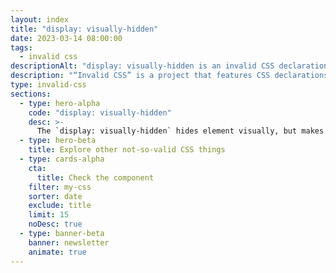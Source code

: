 ```yaml
---
layout: index
title: "display: visually-hidden"
date: 2023-03-14 08:00:00
tags:
  - invalid css
descriptionAlt: "display: visually-hidden is an invalid CSS declaration I wish existed."
description: "“Invalid CSS” is a project that features CSS declarations that are not valid and non-existing. For example, display: visually-hidden."
type: invalid-css
sections:
  - type: hero-alpha
    code: "display: visually-hidden"
    desc: >-
      The `display: visually-hidden` hides element visually, but makes it reachable to asssistive technologies.
  - type: hero-beta
    title: Explore other not-so-valid CSS things
  - type: cards-alpha
    cta:
      title: Check the component
    filter: my-css
    sorter: date
    exclude: title
    limit: 15
    noDesc: true
  - type: banner-beta
    banner: newsletter
    animate: true
---
```

